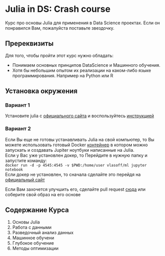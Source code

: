 # Julia in DS: Crash course
Курс про основы Julia для применения в Data Science проектах. 
Если он понравился Вам, пожалуйста поставьте звездочку. 

## Пререквизиты
Для того, чтобы пройти этот курс нужно обладать:
- Понимаем основных принципов DataScience и Машинного обучения. 
- Хотя бы небольшим опытом их реализации на каком-либо языке программирования. Например на Python или R

## Установка окружения
### Вариант 1
Установите julia c [официального сайта](https://julialang.org/downloads/) и воспользуйтесь [инструкцией](https://datatofish.com/add-julia-to-jupyter/)

### Вариант 2
Если Вы еще не готовы устанавливать Julia на свой компьютер, то Вы можете использовать готовый Docker [контейнер](https://hub.docker.com/repository/docker/vlasoff/ml) в котором можно запускать и создавать Jupiter ноутбуки написанные на Julia.  
Если у Вас уже установлен докер, то Перейдите в нужную папку и запустите команду:  
```docker run -d -p 4545:4545 -v $PWD:/home/user vlasoff/ml jupyter notebook```   
Если докер не установлен, то сначала сделайте это перейдя на [официальный сайт](https://www.docker.com/products/docker-desktop)
  
Если Вам захочется улучшить его, сделайте pull request [сюда](https://github.com/VlasovKirill/ml_docker) или соберите свой образ на его основе


## Содержание Курса
1. Основы Julia
2. Работа с данными
3. Разведочный анализ данных
4. Машинное обучени
5. Глубокое обучение
6. Методы оптимизации
